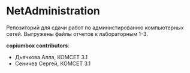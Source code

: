# NetAdministration
Репозиторий для сдачи работ по администированию компьютерных сетей.
Выгружены файлы отчетов к лабораторным 1-3.

**copiumbox contributors**: 
- Дьячкова Алла, КОМСЕТ 3.1
- Сеничев Сергей, КОМСЕТ 3.1
